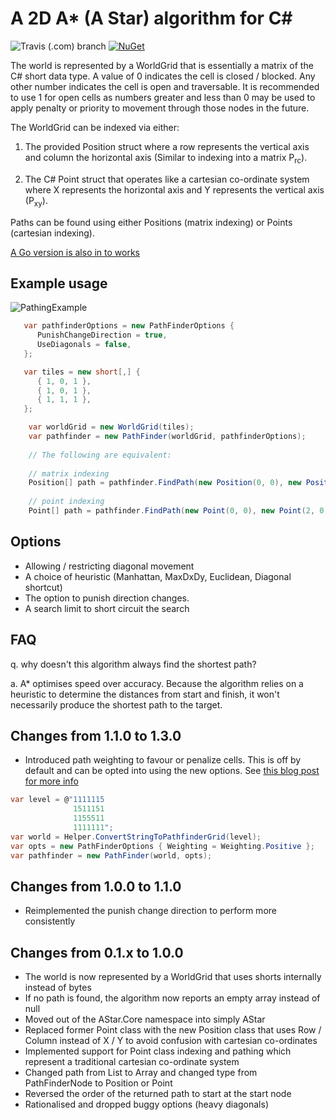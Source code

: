 A 2D A* (A Star) algorithm for C#
=====

![Travis (.com) branch](https://img.shields.io/travis/com/valantonini/AStar/master?style=for-the-badge)
[![NuGet](https://img.shields.io/nuget/v/AStarLite.svg?style=for-the-badge)](https://www.nuget.org/packages/AStarLite/)

The world is represented by a WorldGrid that is essentially a matrix of the C# short data type.
A value of 0 indicates the cell is closed / blocked. Any other number indicates the cell is open and traversable.
It is recommended to use 1 for open cells as numbers greater and less than 0 may be used to apply penalty or
priority to movement through those nodes in the future.

The WorldGrid can be indexed via either:

1) The provided Position struct where a row represents the vertical axis and column the horizontal axis 
   (Similar to indexing into a matrix P<sub>rc</sub>).
   
2) The C# Point struct that operates like a cartesian co-ordinate system where 
   X represents the horizontal axis and Y represents the vertical axis (P<sub>xy</sub>).

Paths can be found using either Positions (matrix indexing) or Points (cartesian indexing).

[A Go version is also in to works](https://github.com/valantonini/go-astar)
## Example usage
![PathingExample](Docs/PathingExample.png "Pathing Example")

```csharp
   var pathfinderOptions = new PathFinderOptions { 
      PunishChangeDirection = true,
      UseDiagonals = false, 
   };

   var tiles = new short[,] {
      { 1, 0, 1 },
      { 1, 0, 1 },
      { 1, 1, 1 },
   };

    var worldGrid = new WorldGrid(tiles);
    var pathfinder = new PathFinder(worldGrid, pathfinderOptions);
    
    // The following are equivalent:
    
    // matrix indexing
    Position[] path = pathfinder.FindPath(new Position(0, 0), new Position(0, 2));
    
    // point indexing
    Point[] path = pathfinder.FindPath(new Point(0, 0), new Point(2, 0));
```

## Options
 - Allowing / restricting diagonal movement
 - A choice of heuristic (Manhattan, MaxDxDy, Euclidean, Diagonal shortcut)
 - The option to punish direction changes.
 - A search limit to short circuit the search

## FAQ

q. why doesn't this algorithm always find the shortest path?

a. A* optimises speed over accuracy. Because the algorithm relies on a 
heuristic to determine the distances from start and finish, it won't necessarily
produce the shortest path to the target.
## Changes from 1.1.0 to 1.3.0
- Introduced path weighting to favour or penalize cells. This is off by default and
can be opted into using the new options. See [this blog post for more info](https://valantonini.com/posts/20210401/)
```csharp
var level = @"1111115
              1511151
              1155511
              1111111";
var world = Helper.ConvertStringToPathfinderGrid(level);
var opts = new PathFinderOptions { Weighting = Weighting.Positive };
var pathfinder = new PathFinder(world, opts);
```
## Changes from 1.0.0 to 1.1.0
- Reimplemented the punish change direction to perform more consistently

## Changes from 0.1.x to 1.0.0
- The world is now represented by a WorldGrid that uses shorts internally instead of bytes
- If no path is found, the algorithm now reports an empty array instead of null
- Moved out of the AStar.Core namespace into simply AStar
- Replaced former Point class with the new Position class that uses Row / Column instead of X / Y to avoid confusion with cartesian co-ordinates
- Implemented support for Point class indexing and pathing which represent a traditional cartesian co-ordinate system
- Changed path from List to Array and changed type from PathFinderNode to Position or Point
- Reversed the order of the returned path to start at the start node
- Rationalised and dropped buggy options (heavy diagonals)
